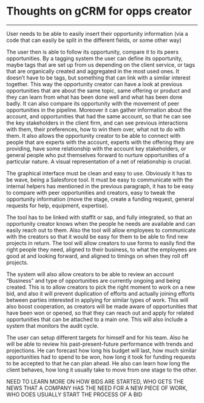 # Thoughts on gCRM for opps creator
***

User needs to be able to easily insert their opportunity information (via a code that can easily be split in the different fields, or some other way)

The user then is able to follow its opportunity, compare it to its peers opportunities. By a tagging system the user can define its opportunity, maybe tags that are set up from us depending on the client service, or tags that are organically created and aggregated in the most used ones. It doesn’t have to be tags, but something that can link with a similar interest together. This way the opportunity creator can have a look at previous opportunities that are about the same topic, same offering or product and they can learn from what has been done well and what has been done badly. It can also compare its opportunity with the movement of peer opportunities in the pipeline. Moreover it can gather information about the account, and opportunities that had the same account, so that he can see the key stakeholders in the client firm, and can see previous interactions with them, their preferences, how to win them over, what not to do with them. It also allows the opportunity creator to be able to connect with people that are experts with the account, experts with the offering they are providing, have some relationship with the account key stakeholders, or general people who put themselves forward to nurture opportunities of a particular nature. A visual representation of a net of relationship is crucial.

The graphical interface must be clean and easy to use. Obviously it has to be wave, being a Salesforce tool. It must be easy to communicate with the internal helpers has mentioned in the previous paragraph, it has to be easy to compare with peer opportunities and creators, easy to tweak the opportunity information (move the stage, create a funding request, general requests for help, equipment, expertise).

The tool has to be linked with staffit or sap, and fully integrated, so that an opportunity creator knows when the people he needs are available and can easily reach out to them. Also the tool will allow employees to communicate with the creators so that it would be easy for them to be able to find new projects in return. The tool will allow creators to use forms to easily find the right people they need, aligned to their business, to what the employees are good at and looking forward, and aligned to timings on when they roll off projects.

The system will also allow creators to be able to review an account “Business” and type of opportunities are currently ongoing and being created. This is to allow creators to pick the right moment to work on a new bid, and also it will prevent duplication of efforts and actually joining efforts between parties interested in applying for similar types of work. This will also boost cooperation, as creators will be made aware of opportunities that have been won or opened, so that they can reach out and apply for related opportunities that can be attached to a main one. This will also include a system that monitors the audit cycle.

The user can setup different targets for himself and for his team. Also he will be able to review his past-present-future performance with trends and projections. He can forecast how long his budget will last, how much similar opportunities had to spend to be won, how long it took for funding requests to be accepted to that he can plan ahead. He also can learn how long the client behaves, how long it usually take to move from one stage to the other.

NEED TO LEARN MORE ON HOW BIDS ARE STARTED, WHO GETS THE NEWS THAT A COMPANY HAS THE NEED FOR A NEW PIECE OF WORK, WHO DOES USUALLY START THE PROCESS OF A BID
